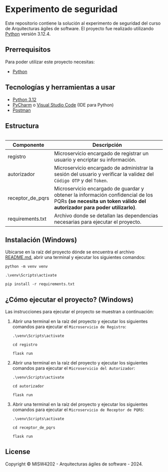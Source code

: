 # Experimento de seguridad
Este repositorio contiene la solución al experimento de seguridad del curso de Arquitecturas ágiles de software. El proyecto fue realizado utilizando [Python](https://www.python.org/downloads/) versión 3.12.4.

## Prerrequisitos
Para poder utilizar este proyecto necesitas:

* [Python](https://www.python.org/)

## Tecnologías y herramientas a usar
* [Python 3.12](https://www.python.org/)
* [PyCharm](https://www.jetbrains.com/es-es/pycharm/) o  [Visual Studio Code](https://code.visualstudio.com/) (IDE para Python)
* [Postman](https://www.postman.com/)


## Estructura

```

```


| Componente       | Descripción |
| ---------------- | ----------- |
| registro         | Microservicio encargado de registrar un usuario y encriptar su información. |
| autorizador      | Microservicio encargado de administrar la sesión del usuario y verificar la validez del `Código OTP` y del `Token`. |
| receptor_de_pqrs | Microservicio encargado de guardar y obtener la información confidencial de los PQRs **(se necesita un token válido del autorizador para poder utilizarlo)**. |
| requirements.txt | Archivo donde se detallan las dependencias necesarias para ejecutar el proyecto. |


## Instalación (Windows)

Ubicarse en la raíz del proyecto dónde se encuentra el archivo [README.md](README.md), abrir una terminal y ejecutar los siguientes comandos:
```
python -m venv venv
```
```
.\venv\Scripts\activate
```
```
pip install -r requirements.txt
```


## ¿Cómo ejecutar el proyecto? (Windows)

Las instrucciones para ejecutar el proyecto se muestran a continuación:


1. Abrir una terminal en la raíz del proyecto y ejecutar los siguientes comandos para ejecutar el `Microservicio de Registro`:

    ```    
    .\venv\Scripts\activate
    ```
    ```
    cd registro
    ```
    ```
    flask run
    ```
2. Abrir una terminal en la raíz del proyecto y ejecutar los siguientes comandos para ejecutar el `Microservicio del Autorizador`:

    ```
    .\venv\Scripts\activate
    ```
    ```
    cd autorizador
    ```
    ```
    flask run
    ```

3. Abrir una terminal en la raíz del proyecto y ejecutar los siguientes comandos para ejecutar el `Microservicio de Receptor de PQRS`:

    ```
    .\venv\Scripts\activate
    ```
    ```
    cd receptor_de_pqrs
    ```
    ```
    flask run
    ```

## License

Copyright © MISW4202 - Arquitecturas ágiles de software - 2024.